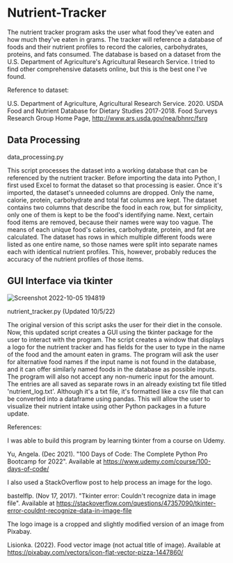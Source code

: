 # Nutrient-Tracker
The nutrient tracker program asks the user what food they've eaten and how much they've eaten in grams. The tracker will
reference a database of foods and their nutrient profiles to record the calories, carbohydrates, proteins, and fats consumed.
The database is based on a dataset from the U.S. Department of Agriculture's Agricultural Research Service. I tried to find
other comprehensive datasets online, but this is the best one I've found.

Reference to dataset:

U.S. Department of Agriculture, Agricultural Research Service. 2020. USDA Food and Nutrient Database for Dietary Studies
2017-2018. Food Surveys Research Group Home Page, http://www.ars.usda.gov/nea/bhnrc/fsrg

## Data Processing
data_processing.py

This script processes the dataset into a working database that can be referenced by the nutrient tracker. Before importing
the data into Python, I first used Excel to format the dataset so that processing is easier. Once it's imported, the dataset's
unneeded columns are dropped. Only the name, calorie, protein, carbohydrate and total fat columns are kept. The dataset contains
two columns that describe the food in each row, but for simplicity, only one of them is kept to be the food's identifying name.
Next, certain food items are removed, because their names were way too vague. The means of each unique food's calories,
carbohydrate, protein, and fat are calculated. The dataset has rows in which multiple different foods were listed as one entire
name, so those names were split into separate names each with identical nutrient profiles. This, however, probably reduces the
accuracy of the nutrient profiles of those items.

## GUI Interface via tkinter
![Screenshot 2022-10-05 194819](https://user-images.githubusercontent.com/114125018/194183958-f9f5250c-fa99-48c9-8f0c-0d9255b9baf9.jpg)

nutrient_tracker.py (Updated 10/5/22)

The original version of this script asks the user for their diet in the console. Now, this updated script creates a GUI
using the tkinter package for the user to interact with the program. The script creates a window that displays a logo for
the nutrient tracker and has fields for the user to type in the name of the food and the amount eaten in grams. The program will
ask the user for alternative food names if the input name is not found in the database, and it can offer similarly named
foods in the database as possible inputs. The program will also not accept any non-numeric input for the amount. The entries
are all saved as separate rows in an already existing txt file titled 'nutrient_log.txt'. Although it's a txt file, it's
formatted like a csv file that can be converted into a dataframe using pandas. This will allow the user to visualize their 
nutrient intake using other Python packages in a future update.

References:

I was able to build this program by learning tkinter from a course on Udemy.

Yu, Angela. (Dec 2021). "100 Days of Code: The Complete Python Pro Bootcamp for 2022". Available at
https://www.udemy.com/course/100-days-of-code/

I also used a StackOverflow post to help process an image for the logo.

bastelflp. (Nov 17, 2017). "Tkinter error: Couldn't recognize data in image file". Available at
https://stackoverflow.com/questions/47357090/tkinter-error-couldnt-recognize-data-in-image-file

The logo image is a cropped and slightly modified version of an image from Pixabay.

Lisionka. (2022). Food vector image (not actual title of image). Available at 
https://pixabay.com/vectors/icon-flat-vector-pizza-1447860/
